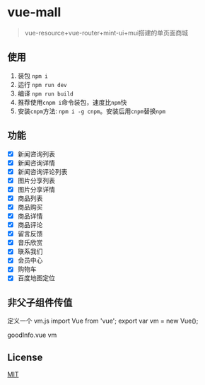 # vue-mall

> vue-resource+vue-router+mint-ui+mui搭建的单页面商城

## 使用

1. 装包 `npm i`
2. 运行 `npm run dev`
3. 编译 `npm run build`
4. 推荐使用`cnpm i`命令装包，速度比`npm`快
5. 安装`cnpm`方法: `npm i -g cnpm`。安装后用`cnpm`替换`npm`

## 功能

- [x] 新闻咨询列表
- [x] 新闻咨询详情
- [x] 新闻咨询评论列表
- [x] 图片分享列表
- [x] 图片分享详情
- [x] 商品列表
- [x] 商品购买
- [x] 商品详情
- [x] 商品评论
- [x] 留言反馈
- [x] 音乐欣赏
- [x] 联系我们
- [x] 会员中心
- [x] 购物车
- [x] 百度地图定位

## 非父子组件传值

定义一个 vm.js
import Vue from 'vue';
export var vm = new Vue();

goodInfo.vue   vm

## License

[MIT](LICENSE)


